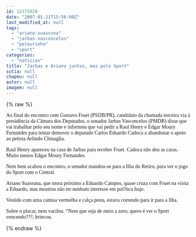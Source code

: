 ```yaml
---
id: 12375828
date: "2007-01-21T15:56:00Z"
last_modified_at: null
tags:
  - "ariano-suassuna"
  - "jarbas-vasconcelos"
  - "pelourinho"
  - "sport"
categories:
  - "noticias"
title: "Jarbas e Ariano juntos, mas pelo Sport"
sutia: null
chapeu: null
autor: null
imagem: null
---
```

{% raw %}
<p><P><FONT face=Verdana>Ao final do encontro com Gustavo Fruet (PSDB/PR), candidato da chamada terceira via à presidência da Câmara dos Deputados, o senador Jarbas Vasconcelos (PMDB) disse que vai trabalhar pelo seu nome e informou que vai pedir a Raul Henry e Edgar Moury Fernandes para tentar demover o deputado Carlos Eduardo Cadoca a abandonar o apoio ao petista Arlindo Chinaglia.</FONT></P></p>
<p><P><FONT face=Verdana>Raul Henry apareceu na casa de Jarbas para receber Fruet. Cadoca não deu as caras. Muito menos Edgar Moury Fernandes.</FONT></P></p>
<p><P><FONT face=Verdana>Nem bem acabou o encontro, o senador mandou-se para a Ilha do Retiro, para ver o jogo do Sport com o Central.</FONT></P></p>
<p><P><FONT face=Verdana>Ariano Suassuna, que mora próximo a Eduardo Campos, quase cruza com Fruet na visita a Eduardo, mas mostrou não ter nenhum interesse em pol?tica hoje.</FONT></P></p>
<p><P><FONT face=Verdana>Vestido com uma camisa vermelha e calça preta, estava correndo para ir para a Ilha. </FONT></P></p>
<p><P><FONT face=Verdana>Sobre o placar, nem vacilou. “Nem que seja de meio a zero, quero é ver o Sport vencendo???, brincou.</FONT></P> </p>
{% endraw %}